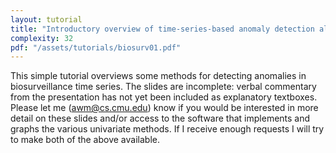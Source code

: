```yaml
---
layout: tutorial
title: "Introductory overview of time-series-based anomaly detection algorithms"
complexity: 32
pdf: "/assets/tutorials/biosurv01.pdf"
---
```

This simple tutorial overviews some methods for detecting anomalies in biosurveillance time series. The slides are incomplete: verbal commentary from the presentation has not yet been included as explanatory textboxes. Please let me (awm@cs.cmu.edu) know if you would be interested in more detail on these slides and/or access to the software that implements and graphs the various univariate methods. If I receive enough requests I will try to make both of the above available.